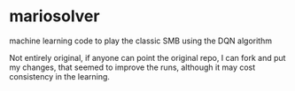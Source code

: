 # mariosolver
machine learning code to play the classic SMB using the DQN algorithm

Not entirely original, if anyone can point the original repo, I can fork and put my changes, that seemed to improve the runs, although it may cost consistency in the learning.
